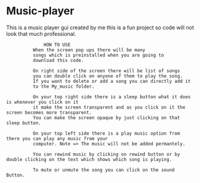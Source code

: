 # Music-player
This is a music player gui created by me this is a fun project so code will not look that much professional.

                  HOW TO USE
              When the screen pop ups there will be many 
              songs which is preinstalled when you are going to 
              download this code.
              
              On right side of the screen there will be list of songs
              you can double click on anyone of them to play the song.
              If you want to delete or add a song you can directly add it
              to the My_music folder.
              
              On your top right side there is a sleep button what it does is whenever you click on it
              it make the screen transparent and as you click on it the screen becomes more transparent.
              You can make the screen opaque by just clicking on that sleep button.
              
              On your top left side there is a play music option from there you can play any music from your 
              computer. Note => The music will not be added permantely.
              
              You can rewind music by clicking on rewind button or by double clicking on the text which shows which song is playing.
              
              To mute or unmute the song you can click on the sound Button.
